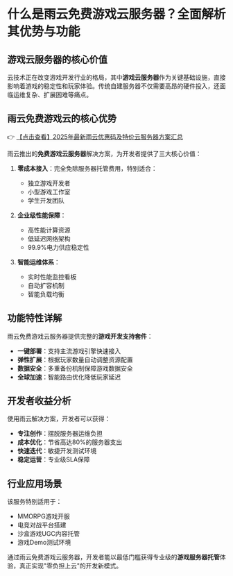 # 什么是雨云免费游戏云服务器？全面解析其优势与功能

## 游戏云服务器的核心价值

云技术正在改变游戏开发行业的格局，其中**游戏云服务器**作为关键基础设施，直接影响着游戏的稳定性和玩家体验。传统自建服务器不仅需要高昂的硬件投入，还面临运维复杂、扩展困难等痛点。

## 雨云免费游戏云的核心优势

👉 [【点击查看】2025年最新雨云优惠码及特价云服务器方案汇总](https://bit.ly/RainYun)

雨云推出的**免费游戏云服务器**解决方案，为开发者提供了三大核心价值：

1. **零成本接入**：完全免除服务器托管费用，特别适合：
   - 独立游戏开发者
   - 小型游戏工作室
   - 学生开发团队

2. **企业级性能保障**：
   - 高性能计算资源
   - 低延迟网络架构
   - 99.9%电力供应稳定性

3. **智能运维体系**：
   - 实时性能监控看板
   - 自动扩容机制
   - 智能负载均衡

## 功能特性详解

雨云免费游戏云服务器提供完整的**游戏开发支持套件**：

- **一键部署**：支持主流游戏引擎快速接入
- **弹性扩展**：根据玩家数量自动调整资源配置
- **数据安全**：多重备份机制保障游戏数据安全
- **全球加速**：智能路由优化降低玩家延迟

## 开发者收益分析

使用雨云解决方案，开发者可以获得：

- **专注创作**：摆脱服务器运维负担
- **成本优化**：节省高达80%的服务器支出
- **快速迭代**：敏捷开发测试环境
- **稳定运营**：专业级SLA保障

## 行业应用场景

该服务特别适用于：
- MMORPG游戏开服
- 电竞对战平台搭建
- 沙盒游戏UGC内容托管
- 游戏Demo测试环境

通过雨云免费游戏云服务器，开发者能以最低门槛获得专业级的**游戏服务器托管**体验，真正实现"零负担上云"的开发新模式。